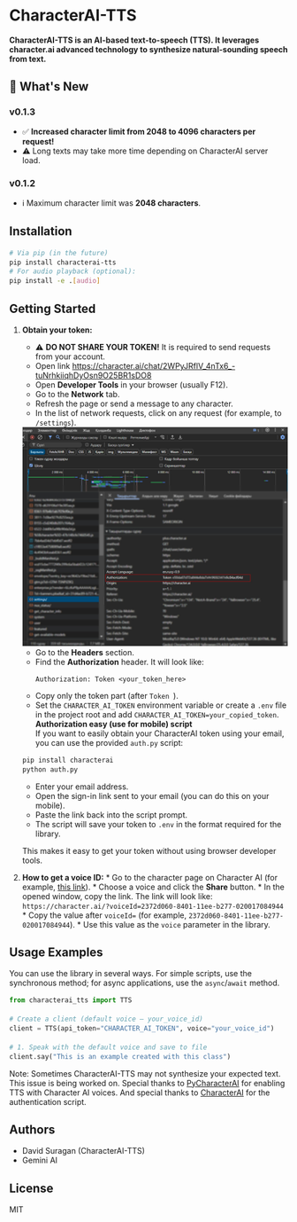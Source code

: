 # CharacterAI-TTS
**CharacterAI-TTS is an AI-based text-to-speech (TTS). It leverages character.ai advanced technology to synthesize natural-sounding speech from text.**

## 🚀 What's New

### v0.1.3
- ✅ **Increased character limit from 2048 to 4096 characters per request!**
- ⚠️ Long texts may take more time depending on CharacterAI server load.

### v0.1.2
- ℹ️ Maximum character limit was **2048 characters**.

## Installation

```bash
# Via pip (in the future)
pip install characterai-tts
# For audio playback (optional):
pip install -e .[audio]
```

## Getting Started

1.  **Obtain your token:**
    *   ⚠️ **DO NOT SHARE YOUR TOKEN!** It is required to send requests from your account.
    *   Open link https://character.ai/chat/2WPyJRflV_4nTx6_-tuNrhkiiqhDyOsn9O25BR1sDO8
    *   Open **Developer Tools** in your browser (usually F12).
    *   Go to the **Network** tab.
    *   Refresh the page or send a message to any character.
    *   In the list of network requests, click on any request (for example, to `/settings`).
    <img src="https://github.com/dauitsuragan002/tulgatts/raw/main/img/asset.jpg" alt="How to find the Authorization Token" width="500"/>

    *   Go to the **Headers** section.
    *   Find the **Authorization** header. It will look like:
        ```
        Authorization: Token <your_token_here>
        ```
    *   Copy only the token part (after `Token `).
    *   Set the `CHARACTER_AI_TOKEN` environment variable or create a `.env` file in the project root and add `CHARACTER_AI_TOKEN=your_copied_token`.
    **Authorization easy (use for mobile) script**  
    If you want to easily obtain your CharacterAI token using your email, you can use the provided `auth.py` script:

    ```sh
    pip install characterai
    python auth.py
    ```
    - Enter your email address.
    - Open the sign-in link sent to your email (you can do this on your mobile).
    - Paste the link back into the script prompt.
    - The script will save your token to `.env` in the format required for the library.

    This makes it easy to get your token without using browser developer tools.

   2. **How to get a voice ID:** * Go to the character page on Character AI (for example, [this link](https://character.ai/chat)). * Choose a voice and click the **Share** button. * In the opened window, copy the link. The link will look like: `https://character.ai/?voiceId=2372d060-8401-11ee-b277-020017084944` * Copy the value after `voiceId=` (for example, `2372d060-8401-11ee-b277-020017084944`). * Use this value as the `voice` parameter in the library. 

## Usage Examples
You can use the library in several ways. For simple scripts, use the synchronous method; for async applications, use the `async`/`await` method.

```python
from characterai_tts import TTS

# Create a client (default voice – your_voice_id)
client = TTS(api_token="CHARACTER_AI_TOKEN", voice="your_voice_id")

# 1. Speak with the default voice and save to file
client.say("This is an example created with this class")
```

Note: Sometimes CharacterAI-TTS may not synthesize your expected text. This issue is being worked on.
Special thanks to [PyCharacterAI](https://github.com/Xtr4F/PyCharacterAI) for enabling TTS with Character AI voices. And special thanks to [CharacterAI](https://github.com/kramcat/CharacterAI) for the authentication script.

## Authors
- David Suragan (CharacterAI-TTS)
- Gemini AI

## License
MIT
